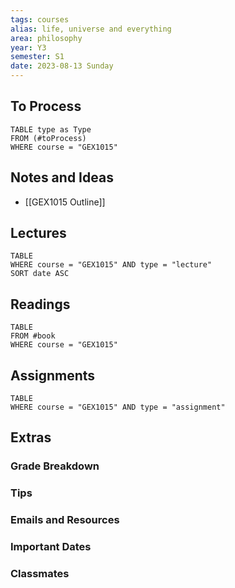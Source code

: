 ```yaml
---
tags: courses
alias: life, universe and everything
area: philosophy
year: Y3
semester: S1
date: 2023-08-13 Sunday
---
```



## To Process
```dataview
TABLE type as Type
FROM (#toProcess) 
WHERE course = "GEX1015"
```

## Notes and Ideas
- [[GEX1015 Outline]]

## Lectures
```dataview
TABLE
WHERE course = "GEX1015" AND type = "lecture"
SORT date ASC
```

## Readings

```dataview
TABLE
FROM #book
WHERE course = "GEX1015" 
```

## Assignments
```dataview
TABLE
WHERE course = "GEX1015" AND type = "assignment"
```

## Extras
### Grade Breakdown
### Tips
### Emails and Resources
### Important Dates
### Classmates